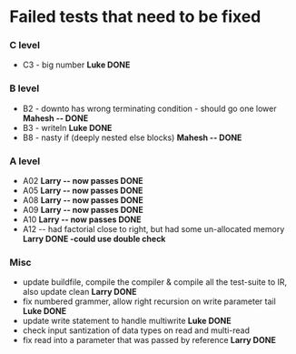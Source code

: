 # Failed tests that need to be fixed #

### C level ###
  * C3 - big number **Luke DONE**

### B level ###
  * B2 - downto has wrong terminating condition - should go one lower **Mahesh -- DONE**
  * B3 - writeln **Luke DONE**
  * B8 - nasty if (deeply nested else blocks) **Mahesh -- DONE**

### A level ###
  * A02 **Larry -- now passes DONE**
  * A05 **Larry -- now passes DONE**
  * A08 **Larry -- now passes DONE**
  * A09 **Larry -- now passes DONE**
  * A10 **Larry -- now passes DONE**
  * A12 -- had factorial close to right, but had some un-allocated memory **Larry DONE -could use double check**

### Misc ###
  * update buildfile, compile the compiler & compile all the test-suite to IR, also update clean **Larry DONE**
  * fix numbered grammer, allow right recursion on write parameter tail **Luke DONE**
  * update write statement to handle multiwrite  **Luke DONE**
  * check input santization of data types on read and multi-read
  * fix read into a parameter that was passed by reference **Larry DONE**